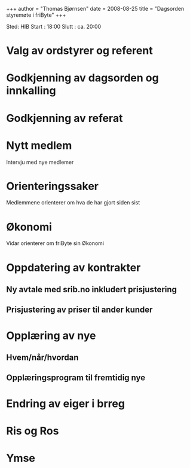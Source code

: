 +++
author = "Thomas Bjørnsen"
date = 2008-08-25
title = "Dagsorden styremøte i friByte"
+++

Sted: HIB Start : 18:00 Slutt : ca. 20:00

# Valg av ordstyrer og referent

# Godkjenning av dagsorden og innkalling

# Godkjenning av referat

# Nytt medlem

Intervju med nye medlemer

# Orienteringssaker

Medlemmene orienterer om hva de har gjort siden sist

# Økonomi

Vidar orienterer om friByte sin Økonomi

# Oppdatering av kontrakter

## Ny avtale med srib.no inkludert prisjustering

## Prisjustering av priser til ander kunder

# Opplæring av nye

## Hvem/når/hvordan

## Opplæringsprogram til fremtidig nye

# Endring av eiger i brreg

# Ris og Ros

# Ymse
